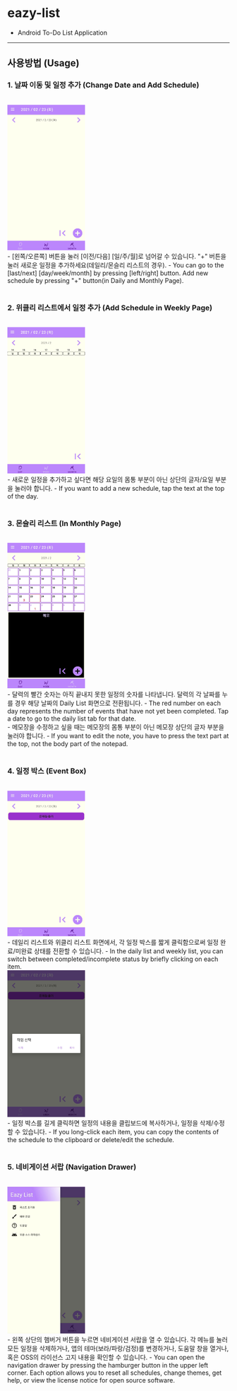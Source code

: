 # eazy-list

- Android To-Do List Application

------------------------------------------------------------

## 사용방법 (Usage)

### 1. 날짜 이동 및 일정 추가 (Change Date and Add Schedule)
<br>
<img src = "./image/help_1.jpg" width="35%">
<br>
- [왼쪽/오른쪽] 버튼을 눌러 [이전/다음] [일/주/월]로 넘어갈 수 있습니다. "+" 버튼을 눌러 새로운 일정을 추가하세요(데일리/몬슬리 리스트의 경우).
- You can go to the [last/next] [day/week/month] by pressing [left/right] button. Add new schedule by pressing "+" button(in Daily and Monthly Page).
<br>
<br>

### 2. 위클리 리스트에서 일정 추가 (Add Schedule in Weekly Page)
<br>
<img src = "./image/help_2.jpg" width="35%">
<br>
- 새로운 일정을 추가하고 싶다면 해당 요일의 몸통 부분이 아닌 상단의 글자/요일 부분을 눌러야 합니다.
- If you want to add a new schedule, tap the text at the top of the day.
<br>
<br>

### 3. 몬슬리 리스트 (In Monthly Page)
<br>
<img src = "./image/help_3.jpg" width="35%">
<br>
- 달력의 빨간 숫자는 아직 끝내지 못한 일정의 숫자를 나타냅니다. 달력의 각 날짜를 누를 경우 해당 날짜의 Daily List 화면으로 전환됩니다.
- The red number on each day represents the number of events that have not yet been completed. Tap a date to go to the daily list tab for that date.
<br>
- 메모장을 수정하고 싶을 때는 메모장의 몸통 부분이 아닌 메모장 상단의 글자 부분을 눌러야 합니다.
- If you want to edit the note, you have to press the text part at the top, not the body part of the notepad.
<br>
<br>

### 4. 일정 박스 (Event Box)
<br>
<img src = "./image/help_5.jpg" width="35%">
<br>
- 데일리 리스트와 위클리 리스트 화면에서, 각 일정 박스를 짧게 클릭함으로써 일정 완료/미완료 상태를 전환할 수 있습니다.
- In the daily list and weekly list, you can switch between completed/incomplete status by briefly clicking on each item.
<br>
<img src = "./image/help_6.jpg" width="35%">
<br>
- 일정 박스를 길게 클릭하면 일정의 내용을 클립보드에 복사하거나, 일정을 삭제/수정할 수 있습니다.
- If you long-click each item, you can copy the contents of the schedule to the clipboard or delete/edit the schedule.
<br>
<br>

### 5. 네비게이션 서랍 (Navigation Drawer)
<br>
<img src = "./image/help_7.jpg" width="35%">
<br>
- 왼쪽 상단의 햄버거 버튼을 누르면 네비게이션 서랍을 열 수 있습니다. 각 메뉴를 눌러 모든 일정을 삭제하거나, 앱의 테마(보라/파랑/검정)를 변경하거나, 도움말 창을 열거나, 혹은 OSS의 라이선스 고지 내용을 확인할 수 있습니다.
-  You can open the navigation drawer by pressing the hamburger button in the upper left corner. Each option allows you to reset all schedules, change themes, get help, or view the license notice for open source software.
